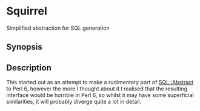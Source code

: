# Squirrel

Simplified abstraction for SQL generation

## Synopsis


## Description

This started out as an attempt to make a rudimentary port of
[SQL::Abstract](https://metacpan.org/release/SQL-Abstract) to
Perl 6, however the more I thought about it I realised that
the resulting interface would be horrible in Perl 6, so whilst
it may have some superficial similarities, it will probably
diverge quite a lot in detail.


